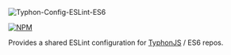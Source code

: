 ![Typhon-Config-ESLint-ES6](http://i.imgur.com/gNBeugn.png)

[![NPM](https://img.shields.io/npm/v/typhon-config-eslint-es6.svg?label=npm)](https://www.npmjs.com/package/typhon-config-eslint-es6)

Provides a shared ESLint configuration for [TyphonJS](https://github.com/typhonjs) / ES6 repos. 
